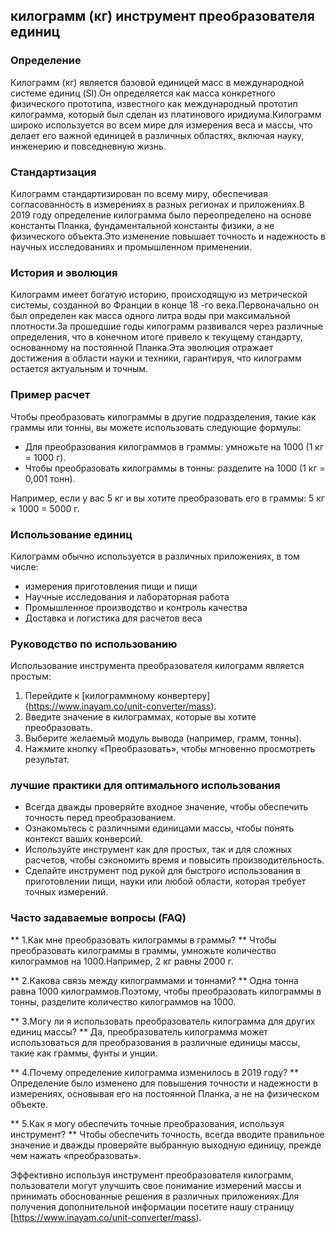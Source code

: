 ## килограмм (кг) инструмент преобразователя единиц

### Определение
Килограмм (кг) является базовой единицей масс в международной системе единиц (SI).Он определяется как масса конкретного физического прототипа, известного как международный прототип килограмма, который был сделан из платинового иридиума.Килограмм широко используется во всем мире для измерения веса и массы, что делает его важной единицей в различных областях, включая науку, инженерию и повседневную жизнь.

### Стандартизация
Килограмм стандартизирован по всему миру, обеспечивая согласованность в измерениях в разных регионах и приложениях.В 2019 году определение килограмма было переопределено на основе константы Планка, фундаментальной константы физики, а не физического объекта.Это изменение повышает точность и надежность в научных исследованиях и промышленном применении.

### История и эволюция
Килограмм имеет богатую историю, происходящую из метрической системы, созданной во Франции в конце 18 -го века.Первоначально он был определен как масса одного литра воды при максимальной плотности.За прошедшие годы килограмм развивался через различные определения, что в конечном итоге привело к текущему стандарту, основанному на постоянной Планка.Эта эволюция отражает достижения в области науки и техники, гарантируя, что килограмм остается актуальным и точным.

### Пример расчет
Чтобы преобразовать килограммы в другие подразделения, такие как граммы или тонны, вы можете использовать следующие формулы:
- Для преобразования килограммов в граммы: умножьте на 1000 (1 кг = 1000 г).
- Чтобы преобразовать килограммы в тонны: разделите на 1000 (1 кг = 0,001 тонн).

Например, если у вас 5 кг и вы хотите преобразовать его в граммы:
5 кг × 1000 = 5000 г.

### Использование единиц
Килограмм обычно используется в различных приложениях, в том числе:
- измерения приготовления пищи и пищи
- Научные исследования и лабораторная работа
- Промышленное производство и контроль качества
- Доставка и логистика для расчетов веса

### Руководство по использованию
Использование инструмента преобразователя килограмм является простым:
1. Перейдите к [килограммному конвертеру] (https://www.inayam.co/unit-converter/mass).
2. Введите значение в килограммах, которые вы хотите преобразовать.
3. Выберите желаемый модуль вывода (например, грамм, тонны).
4. Нажмите кнопку «Преобразовать», чтобы мгновенно просмотреть результат.

### лучшие практики для оптимального использования
- Всегда дважды проверяйте входное значение, чтобы обеспечить точность перед преобразованием.
- Ознакомьтесь с различными единицами массы, чтобы понять контекст ваших конверсий.
- Используйте инструмент как для простых, так и для сложных расчетов, чтобы сэкономить время и повысить производительность.
- Сделайте инструмент под рукой для быстрого использования в приготовлении пищи, науки или любой области, которая требует точных измерений.

### Часто задаваемые вопросы (FAQ)

** 1.Как мне преобразовать килограммы в граммы? **
Чтобы преобразовать килограммы в граммы, умножьте количество килограммов на 1000.Например, 2 кг равны 2000 г.

** 2.Какова связь между килограммами и тоннами? **
Одна тонна равна 1000 килограммов.Поэтому, чтобы преобразовать килограммы в тонны, разделите количество килограммов на 1000.

** 3.Могу ли я использовать преобразователь килограмма для других единиц массы? **
Да, преобразователь килограмма может использоваться для преобразования в различные единицы массы, такие как граммы, фунты и унции.

** 4.Почему определение килограмма изменилось в 2019 году? **
Определение было изменено для повышения точности и надежности в измерениях, основывая его на постоянной Планка, а не на физическом объекте.

** 5.Как я могу обеспечить точные преобразования, используя инструмент? **
Чтобы обеспечить точность, всегда вводите правильное значение и дважды проверяйте выбранную выходную единицу, прежде чем нажать «преобразовать».

Эффективно используя инструмент преобразователя килограмм, пользователи могут улучшить свое понимание измерений массы и принимать обоснованные решения в различных приложениях.Для получения дополнительной информации посетите нашу страницу [https://www.inayam.co/unit-converter/mass).
